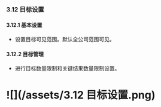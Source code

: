 ### 3.12 目标设置

#### 3.12.1 基本设置

* 设置目标可见范围。默认全公司范围可见。

#### 3.12.2 目标管理

* 进行目标数量限制和关键结果数量限制设置。

# ![](/assets/3.12 目标设置.png)